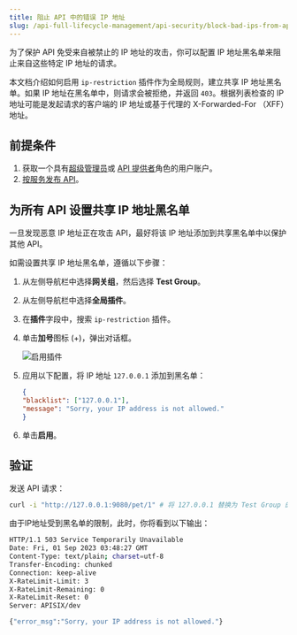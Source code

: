 ```yaml
---
title: 阻止 API 中的错误 IP 地址
slug: /api-full-lifecycle-management/api-security/block-bad-ips-from-apis
---
```


为了保护 API 免受来自被禁止的 IP 地址的攻击，你可以配置 IP 地址黑名单来阻止来自这些特定 IP 地址的请求。

本文档介绍如何启用 `ip-restriction` 插件作为全局规则，建立共享 IP 地址黑名单。如果 IP 地址在黑名单中，则请求会被拒绝，并返回 `403`。根据列表检查的 IP 地址可能是发起请求的客户端的 IP 地址或基于代理的 X-Forwarded-For （XFF）地址。

## 前提条件

1. 获取一个具有[超级管理员](../../administration/role-based-access-control.md#super-admin)或 [API 提供者](../../administration/role-based-access-control.md#api-provider)角色的用户账户。
2. [按服务发布 API](../api-publishing/publish-apis-by-service.md)。

## 为所有 API 设置共享 IP 地址黑名单

一旦发现恶意 IP 地址正在攻击 API，最好将该 IP 地址添加到共享黑名单中以保护其他 API。

如需设置共享 IP 地址黑名单，遵循以下步骤：

1. 从左侧导航栏中选择**网关组**，然后选择 **Test Group**。
2. 从左侧导航栏中选择**全局插件**。
2. 在**插件**字段中，搜索 `ip-restriction` 插件。
3. 单击**加号**图标 (+)，弹出对话框。

    ![启用插件](https://static.apiseven.com/uploads/2023/12/08/HdYGTNCQ_ip-restriction_plugin.png)

4. 应用以下配置，将 IP 地址 `127.0.0.1` 添加到黑名单：

    ```json
    {
    "blacklist": ["127.0.0.1"],
    "message": "Sorry, your IP address is not allowed."
    }
    ```

5. 单击**启用**。

## 验证

发送 API 请求：

```bash
curl -i "http://127.0.0.1:9080/pet/1" # 将 127.0.0.1 替换为 Test Group 的地址。
```

由于IP地址受到黑名单的限制，此时，你将看到以下输出：

```bash
HTTP/1.1 503 Service Temporarily Unavailable
Date: Fri, 01 Sep 2023 03:48:27 GMT
Content-Type: text/plain; charset=utf-8
Transfer-Encoding: chunked
Connection: keep-alive
X-RateLimit-Limit: 3
X-RateLimit-Remaining: 0
X-RateLimit-Reset: 0
Server: APISIX/dev

{"error_msg":"Sorry, your IP address is not allowed."}
```
